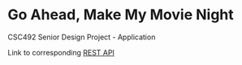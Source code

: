 # Go Ahead, Make My Movie Night 
CSC492 Senior Design Project - Application

Link to corresponding [REST API](https://github.com/chizuo/senior-design-api)
